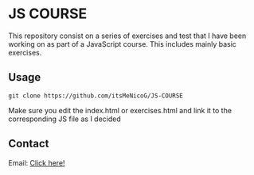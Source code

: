 # JS COURSE

This repository consist on a series of exercises and test that I have been working on as part of a JavaScript course. This includes mainly basic exercises. 

## Usage

```git
git clone https://github.com/itsMeNicoG/JS-COURSE
```
Make sure you edit the index.html or exercises.html and link it to the corresponding JS file as I decided 

## Contact

Email: [Click here!](mailto:nicolasgongora28@gmail.com?subject=[GitHub])